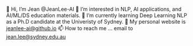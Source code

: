 👋 Hi, I’m Jean @JeanLee-AI
👀 I’m interested in NLP, AI applications, and AI/ML/DS education materials.
🌱 I’m currently learning Deep Learning NLP as a Ph.D candidate at the Univeristy of Sydney. 
💞️ My personal website is jeanlee-ai@github.io
📫 How to reach me ... email to jean.lee@sydney.edu.au 
